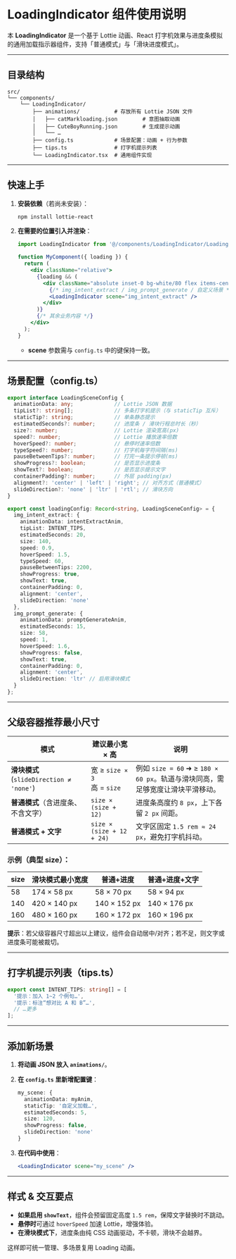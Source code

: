 # LoadingIndicator 组件使用说明

本 **LoadingIndicator** 是一个基于 Lottie 动画、React 打字机效果与进度条模拟的通用加载指示器组件，支持「普通模式」与「滑块进度模式」。

---

## 目录结构

```plaintext
src/
└── components/
    └── LoadingIndicator/
        ├── animations/           # 存放所有 Lottie JSON 文件
        │   ├── catMarkloading.json        # 意图抽取动画
        │   ├── CuteBoyRunning.json        # 生成提示动画
        │   └── …
        ├── config.ts             # 场景配置：动画 + 行为参数
        ├── tips.ts               # 打字机提示列表
        └── LoadingIndicator.tsx  # 通用组件实现
```

---

## 快速上手

1. **安装依赖**（若尚未安装）：

   ```bash
   npm install lottie-react
   ```

2. **在需要的位置引入并渲染**：

   ```jsx
   import LoadingIndicator from '@/components/LoadingIndicator/LoadingIndicator';

   function MyComponent({ loading }) {
     return (
       <div className="relative">
         {loading && (
           <div className="absolute inset-0 bg-white/80 flex items-center justify-center">
             {/* img_intent_extract / img_prompt_generate / 自定义场景 */}
             <LoadingIndicator scene="img_intent_extract" />
           </div>
         )}
         {/* 其余业务内容 */}
       </div>
     );
   }
   ```

    - **scene** 参数需与 `config.ts` 中的键保持一致。

---

## 场景配置（config.ts）

```typescript
export interface LoadingSceneConfig {
  animationData: any;             // Lottie JSON 数据
  tipList?: string[];             // 多条打字机提示（与 staticTip 互斥）
  staticTip?: string;             // 单条静态提示
  estimatedSeconds?: number;      // 进度条 / 滑块行程总时长（秒）
  size?: number;                  // Lottie 渲染宽高(px)
  speed?: number;                 // Lottie 播放速率倍数
  hoverSpeed?: number;            // 悬停时速率倍数
  typeSpeed?: number;             // 打字机每字符间隔(ms)
  pauseBetweenTips?: number;      // 打完一条提示停顿(ms)
  showProgress?: boolean;         // 是否显示进度条
  showText?: boolean;             // 是否显示提示文字
  containerPadding?: number;      // 外层 padding(px)
  alignment?: 'center' | 'left' | 'right'; // 对齐方式（普通模式）
  slideDirection?: 'none' | 'ltr' | 'rtl'; // 滑块方向
}

export const loadingConfig: Record<string, LoadingSceneConfig> = {
  img_intent_extract: {
    animationData: intentExtractAnim,
    tipList: INTENT_TIPS,
    estimatedSeconds: 20,
    size: 140,
    speed: 0.9,
    hoverSpeed: 1.5,
    typeSpeed: 60,
    pauseBetweenTips: 2200,
    showProgress: true,
    showText: true,
    containerPadding: 0,
    alignment: 'center',
    slideDirection: 'none'
  },
  img_prompt_generate: {
    animationData: promptGenerateAnim,
    estimatedSeconds: 15,
    size: 58,
    speed: 1,
    hoverSpeed: 1.6,
    showProgress: false,
    showText: true,
    containerPadding: 0,
    alignment: 'center',
    slideDirection: 'ltr' // 启用滑块模式
  }
};
```

---

## 父级容器推荐最小尺寸

| 模式 | 建议最小宽 × 高 | 说明 |
| --- | --- | --- |
| **滑块模式** (`slideDirection ≠ 'none'`) | 宽 ≥ `size × 3`<br>高 = `size` | 例如 `size = 60` ➜ ≥ `180 × 60 px`。轨道与滑块同高，需足够宽度让滑块平滑移动。 |
| **普通模式**（含进度条、不含文字） | `size × (size + 12)` | 进度条高度约 `8 px`，上下各留 `2 px` 间距。 |
| **普通模式 + 文字** | `size × (size + 12 + 24)` | 文字区固定 `1.5 rem ≈ 24 px`，避免打字机抖动。 |

### 示例（典型 size）：

| size | 滑块模式最小宽度 | 普通+进度 | 普通+进度+文字 |
| --- | --- | --- | --- |
| 58 | 174 × 58 px | 58 × 70 px | 58 × 94 px |
| 140 | 420 × 140 px | 140 × 152 px | 140 × 176 px |
| 160 | 480 × 160 px | 160 × 172 px | 160 × 196 px |

**提示**：若父级容器尺寸超出以上建议，组件会自动居中/对齐；若不足，则文字或进度条可能被裁切。

---

## 打字机提示列表（tips.ts）

```typescript
export const INTENT_TIPS: string[] = [
  '提示：加入 1~2 个例句…',
  '提示：标注“想对比 A 和 B”…',
  // …更多
];
```

---

## 添加新场景

1. **将动画 JSON 放入 `animations/`**。
2. **在 `config.ts` 里新增配置键**：

   ```typescript
   my_scene: {
     animationData: myAnim,
     staticTip: '自定义加载…',
     estimatedSeconds: 5,
     size: 120,
     showProgress: false,
     slideDirection: 'none'
   }
   ```

3. **在代码中使用**：

   ```jsx
   <LoadingIndicator scene="my_scene" />
   ```

---

## 样式 & 交互要点

- **如果启用 `showText`**，组件会预留固定高度 `1.5 rem`，保障文字替换时不跳动。
- **悬停时**可通过 `hoverSpeed` 加速 Lottie，增强体验。
- **在滑块模式下**，进度条由纯 CSS 动画驱动，不卡顿，滑块不会越界。

这样即可统一管理、多场景复用 Loading 动画。